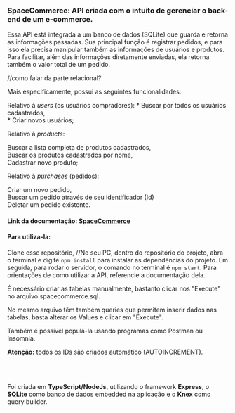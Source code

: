 ### SpaceCommerce: API criada com o intuito de gerenciar o back-end de um e-commerce.

Essa API está integrada a um banco de dados (SQLite) que guarda e retorna as informações passadas.
Sua principal função é registrar pedidos, e para isso ela precisa manipular também as informações de usuários e produtos.
Para facilitar, além das informações diretamente enviadas, ela retorna também o valor total de um pedido.

//como falar da parte relacional?

Mais especificamente, possui as seguintes funcionalidades:

Relativo à _users_ (os usuários compradores):
    * Buscar por todos os usuários cadastrados,<br/>
    * Criar novos usuários;<br/>

	   
 Relativo à _products_:
 
  Buscar a lista completa de produtos cadastrados, <br/>
  Buscar os produtos cadastrados por nome,<br/>
  Cadastrar novo produto;<br/>


Relativo à _purchases_ (pedidos):

   Criar um novo pedido,<br/>
   Buscar um pedido através de seu identificador (Id)<br/>
   Deletar um pedido existente.<br/>

	 

#### Link da documentação: [SpaceCommerce](https://documenter.getpostman.com/view/27681355/2s9Xxtxaz4#e177542b-a0ee-4c80-8435-5c3288fa3d21)

#### Para utiliza-la:
Clone esse repositório, 
//No seu PC, dentro do repositório do projeto, abra o terminal e digite `npm install` para instalar as dependências do projeto.
  Em seguida, para rodar o servidor, o comando no terminal é `npm start`.
  Para orientações de como utilizar a API, referencie a documentação dela.

É necessário criar as tabelas manualmente, bastanto clicar nos "Execute" no arquivo spacecommerce.sql. 

No mesmo arquivo têm também queries que permitem inserir dados nas tabelas, basta alterar os Values e clicar em "Execute".

Também é possível populá-la usando programas como Postman ou Insomnia.

**Atenção:** todos os IDs são criados automático (AUTOINCREMENT).

<br/>
<br/>

Foi criada em **TypeScript/NodeJs**, utilizando o framework __Express__, o **SQLite** como banco de dados embedded na aplicação e o **Knex** como query builder.
